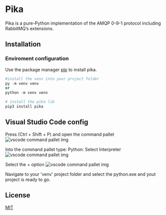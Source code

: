 # Pika

Pika is a pure-Python implementation of the AMQP 0-9-1 protocol including RabbitMQ’s extensions.

## Installation
### Enviroment configuration

Use the package manager [pip](https://pip.pypa.io/en/stable/) to install pika.

```python
#install the venv into your project folder
py -m venv venv 
or 
python -m venv venv

# install the pika lib
pip3 install pika

```

## Visual Studio Code config

Press (Ctrl + Shift + P) and open the command pallet
![vscode command pallet img](https://imgur.com/hAOpxNP)

Into the command pallet type: Python: Select Interpreter
![vscode command pallet img](https://imgur.com/a/KHasCuD)

Select the + option
![vscode command pallet img](https://imgur.com/2SxFmEU)

Navigate to your 'venv' project folder and select the python.exe and yout project is ready to go.

## License

[MIT](https://choosealicense.com/licenses/mit/)
